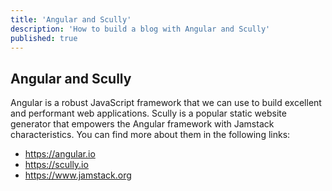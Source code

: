 ```yaml
---
title: 'Angular and Scully'
description: 'How to build a blog with Angular and Scully'
published: true
---
```


## Angular and Scully

Angular is a robust JavaScript framework that we can use to build excellent and performant web applications.
Scully is a popular static website generator that empowers the Angular framework with Jamstack characteristics.
You can find more about them in the following links:

- <https://angular.io>
- <https://scully.io>
- <https://www.jamstack.org>
